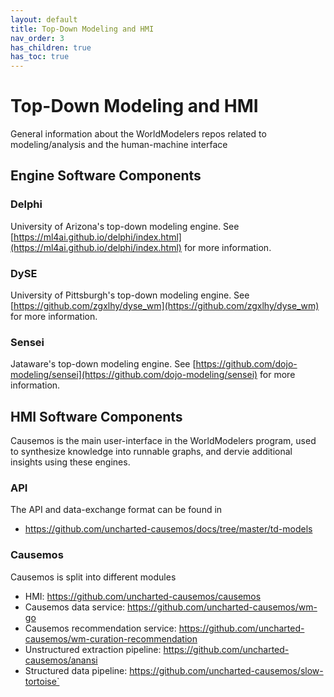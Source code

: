 ```yaml
---
layout: default
title: Top-Down Modeling and HMI
nav_order: 3
has_children: true
has_toc: true
---
```


# Top-Down Modeling and HMI
General information about the WorldModelers repos related to modeling/analysis and the human-machine interface

## Engine Software Components

### Delphi

University of Arizona's top-down modeling engine. See [https://ml4ai.github.io/delphi/index.html](https://ml4ai.github.io/delphi/index.html) for more information.

### DySE

University of Pittsburgh's top-down modeling engine. See [https://github.com/zgxlhy/dyse_wm](https://github.com/zgxlhy/dyse_wm) for more information.

### Sensei

Jataware's top-down modeling engine. See [https://github.com/dojo-modeling/sensei](https://github.com/dojo-modeling/sensei) for more information.


## HMI Software Components
Causemos is the main user-interface in the WorldModelers program, used to synthesize knowledge into runnable graphs, and dervie additional insights using these engines.


### API
The API and data-exchange format can be found in
- https://github.com/uncharted-causemos/docs/tree/master/td-models

### Causemos
Causemos is split into different modules
- HMI: https://github.com/uncharted-causemos/causemos
- Causemos data service: https://github.com/uncharted-causemos/wm-go
- Causemos recommendation service: https://github.com/uncharted-causemos/wm-curation-recommendation
- Unstructured extraction pipeline: https://github.com/uncharted-causemos/anansi
- Structured data pipeline: https://github.com/uncharted-causemos/slow-tortoise`
